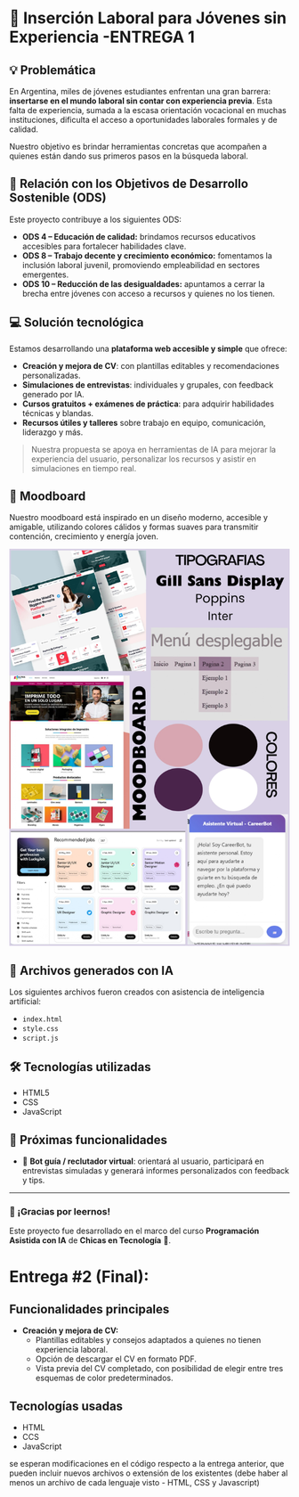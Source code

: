 # 🚀 Inserción Laboral para Jóvenes sin Experiencia -ENTREGA 1

## 💡 Problemática

En Argentina, miles de jóvenes estudiantes enfrentan una gran barrera: **insertarse en el mundo laboral sin contar con experiencia previa**. Esta falta de experiencia, sumada a la escasa orientación vocacional en muchas instituciones, dificulta el acceso a oportunidades laborales formales y de calidad.

Nuestro objetivo es brindar herramientas concretas que acompañen a quienes están dando sus primeros pasos en la búsqueda laboral.

## 🎯 Relación con los Objetivos de Desarrollo Sostenible (ODS)

Este proyecto contribuye a los siguientes ODS:

- **ODS 4 – Educación de calidad:** brindamos recursos educativos accesibles para fortalecer habilidades clave.
- **ODS 8 – Trabajo decente y crecimiento económico:** fomentamos la inclusión laboral juvenil, promoviendo empleabilidad en sectores emergentes.
- **ODS 10 – Reducción de las desigualdades:** apuntamos a cerrar la brecha entre jóvenes con acceso a recursos y quienes no los tienen.

## 💻 Solución tecnológica

Estamos desarrollando una **plataforma web accesible y simple** que ofrece:

- **Creación y mejora de CV**: con plantillas editables y recomendaciones personalizadas.
- **Simulaciones de entrevistas**: individuales y grupales, con feedback generado por IA.
- **Cursos gratuitos + exámenes de práctica**: para adquirir habilidades técnicas y blandas.
- **Recursos útiles y talleres** sobre trabajo en equipo, comunicación, liderazgo y más.

> Nuestra propuesta se apoya en herramientas de IA para mejorar la experiencia del usuario, personalizar los recursos y asistir en simulaciones en tiempo real.

## 🧠 Moodboard

Nuestro moodboard está inspirado en un diseño moderno, accesible y amigable, utilizando colores cálidos y formas suaves para transmitir contención, crecimiento y energía joven.

![Moodboard](./moodboard.jpg)

## 🤖 Archivos generados con IA

Los siguientes archivos fueron creados con asistencia de inteligencia artificial:

- `index.html`
- `style.css`
- `script.js`

## 🛠️ Tecnologías utilizadas

- HTML5  
- CSS  
- JavaScript  

## 🔮 Próximas funcionalidades

- 🤖 **Bot guía / reclutador virtual**: orientará al usuario, participará en entrevistas simuladas y generará informes personalizados con feedback y tips.

---

### 💬 ¡Gracias por leernos!

Este proyecto fue desarrollado en el marco del curso **Programación Asistida con IA** de **Chicas en Tecnología** 💜.


# Entrega #2 (Final): 
## Funcionalidades principales

- **Creación y mejora de CV:** 
  - Plantillas editables y consejos adaptados a quienes no tienen experiencia laboral.
  - Opción de descargar el CV en formato PDF.
  - Vista previa del CV completado, con posibilidad de elegir entre tres esquemas de color predeterminados.

## Tecnologías usadas
- HTML
- CCS
- JavaScript

se esperan modificaciones en el código respecto a la entrega anterior, que pueden incluir nuevos archivos o extensión de los existentes (debe haber al menos un archivo de cada lenguaje visto - HTML, CSS y Javascript)